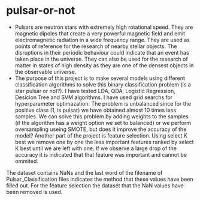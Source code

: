 # pulsar-or-not
* Pulsars are neutron stars with extremely high rotational speed. They are magnetic dipoles that create a very powerful magnetic field and emit electromagnetic radiation in a wide frequency range. They are used as points of
reference for the research of nearby stellar objects. The disruptions in their periodic behaviour could indicate that an event has taken place in the universe. They can also be used for the research of matter in states of 
high density as they are one of the densest objects in the observable universe.
* The purpose of this project is to make several models using different classification algorithms to solve this binary classification problem (is a star pulsar or not?). I have tested LDA, QDA, Logistic Regression, Desicion
Tree and SVM algorithms. I have used grid searchs for hyperparameter optimazation. The problem is unbalanced since for the positive class (1, is pulsar) we have obtained almost 10 times less samples. We can solve this problem
by adding weights to the samples (if the algorithm has a weight option we set to balanced) or we perform oversampling useing SMOTE, but does it improve the accuracy of the model? Another part of the project is feature selection. Using select K best we remove one by one the less important features ranked by select K best until we are left with one. If we observe a large drop of the accuracy it is indicated that that feature was important and cannot be ommited.

The dataset contains NaNs and the last word of the filename of Pulsar_Classification files indicates the method that these values have been filled out. For the feature selection the dataset that the NaN values have been removed is used.
